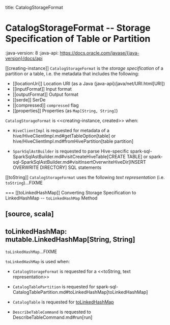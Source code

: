 title: CatalogStorageFormat

# CatalogStorageFormat -- Storage Specification of Table or Partition

:java-version: 8
:java-api: https://docs.oracle.com/javase/{java-version}/docs/api

[[creating-instance]]
`CatalogStorageFormat` is the *storage specification* of a partition or a table, i.e. the metadata that includes the following:

* [[locationUri]] Location URI (as a Java {java-api}/java/net/URI.html[URI])
* [[inputFormat]] Input format
* [[outputFormat]] Output format
* [[serde]] SerDe
* [[compressed]] `compressed` flag
* [[properties]] Properties (as `Map[String, String]`)

`CatalogStorageFormat` is <<creating-instance, created>> when:

* `HiveClientImpl` is requested for metadata of a hive/HiveClientImpl.md#getTableOption[table] or hive/HiveClientImpl.md#fromHivePartition[table partition]

* `SparkSqlAstBuilder` is requested to parse Hive-specific spark-sql-SparkSqlAstBuilder.md#visitCreateHiveTable[CREATE TABLE] or spark-sql-SparkSqlAstBuilder.md#visitInsertOverwriteHiveDir[INSERT OVERWRITE DIRECTORY] SQL statements

[[toString]]
`CatalogStorageFormat` uses the following *text representation* (i.e. `toString`)...FIXME

=== [[toLinkedHashMap]] Converting Storage Specification to LinkedHashMap -- `toLinkedHashMap` Method

[source, scala]
----
toLinkedHashMap: mutable.LinkedHashMap[String, String]
----

`toLinkedHashMap`...FIXME

`toLinkedHashMap` is used when:

* `CatalogStorageFormat` is requested for a <<toString, text representation>>

* `CatalogTablePartition` is requested for spark-sql-CatalogTablePartition.md#toLinkedHashMap[toLinkedHashMap]

* `CatalogTable` is requested for [toLinkedHashMap](CatalogTable.md#toLinkedHashMap)

* `DescribeTableCommand` is requested to DescribeTableCommand.md#run[run]
